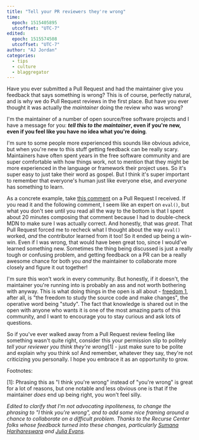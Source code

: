 ```yaml
---
title: "Tell your PR reviewers they're wrong"
time:
  epoch: 1515405895
  utcoffset: "UTC-7"
edited:
  epoch: 1515574508
  utcoffset: "UTC-7"
author: "AJ Jordan"
categories:
  - tips
  - culture
  - blaggregator
---
```


Have you ever submitted a Pull Request and had the maintainer give you feedback that says something is wrong? This is of course, perfectly natural, and is why we do Pull Request reviews in the first place. But have you ever thought it was actually the _maintainer_ doing the review who was wrong?

I'm the maintainer of a number of open source/free software projects and I have a message for you: **_tell this to the maintainer_, even if you're new, even if you feel like you have no idea what you're doing**.

I'm sure to some people more experienced this sounds like obvious advice, but when you're new to this stuff getting feedback can be really scary. Maintainers have often spent years in the free software community and are super comfortable with how things work, not to mention that they might be more experienced in the language or framework their project uses. So it's super easy to just take their word as gospel. But I think it's super important to remember that everyone's human just like everyone else, and _everyone_ has something to learn.

As a concrete example, take [this comment][] on a Pull Request I received. If you read it and the following comment, I seem like an expert on `eval()`, but what you don't see until you read all the way to the bottom is that I spent about 20 minutes composing that comment because I had to double-check MDN to make sure I was actually correct. And honestly, that was _great_. That Pull Request forced me to recheck what I thought about the way `eval()` worked, _and_ the contributor learned from it too! So it ended up being a win-win. Even if I was wrong, that would have been great too, since I would've learned something new. Sometimes the thing being discussed is just a really tough or confusing problem, and getting feedback on a PR can be a really awesome chance for both you _and_ the maintainer to collaborate more closely and figure it out together!

I'm sure this won't work in every community. But honestly, if it doesn't, the maintainer you're running into is probably an ass and not worth bothering with anyway. This is what doing things in the open is all about - [freedom 1][], after all, is "the freedom to study the source code and make changes", the operative word being "study". The fact that knowledge is shared out in the open with anyone who wants it is one of the most amazing parts of this community, and I want to encourage you to stay curious and ask lots of questions.

So if you've ever walked away from a Pull Request review feeling like something wasn't quite right, consider this your permission slip to politely _tell your reviewer you think they're wrong_[1] - just make sure to be polite and explain why you think so! And remember, whatever they say, they're not criticizing you personally. I hope you embrace it as an opportunity to grow.

Footnotes:

[1]: Phrasing this as "I think you're wrong" instead of "you're wrong" is great for a lot of reasons, but one notable and less obvious one is that if the maintainer _does_ end up being right, you won't feel silly.

_Edited to clarify that I'm not advocating inpoliteness, to change the phrasing to "I_ think _you're wrong", and to add some nice framing around a chance to collaborate on a difficult problem. Thanks to the Recurse Center folks whose feedback turned into these changes, particularly [Sumana Harihareswara][] and [Julia Evans][]._

 [this comment]: https://github.com/pump-io/pump.io/pull/1310#issuecomment-291554491
 [freedom 1]: https://www.gnu.org/philosophy/free-sw.html
 [Julia Evans]: https://jvns.ca/
 [Sumana Harihareswara]: https://www.harihareswara.net/

